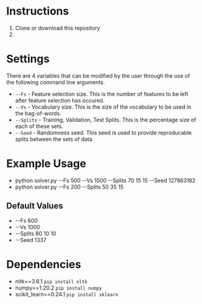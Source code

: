# Instructions
1. Clone or download this repository
2. 
# Settings
There are 4 variables that can be modified by the user through the use of the following command line arguments.
* `--Fs` - Feature selection size. This is the number of features to be left after feature selection has occured.
* `--Vs` - Vocabulary size. This is the size of the vocabulary to be used in the bag-of-words.
* `--Splits` - Training, Validation, Test Splits. This is the percentage size of each of these sets.
* `--Seed` - Randomness seed. This seed is used to provide reproducable splits between the sets of data

# Example Usage
* python solver.py --Fs 500 --Vs 1500 --Splits 70 15 15 --Seed 127863182
* python solver.py --Fs 200 --Splits 50 35 15

## Default Values
* --Fs 600
* --Vs 1000
* --Splits 80 10 10
* --Seed 1337


# Dependencies
* nltk==3.6.1              `pip install nltk`
* numpy==1.20.2            `pip install numpy`
* scikit_learn==0.24.1     `pip install sklearn`
